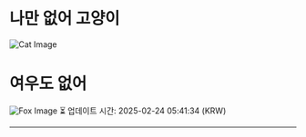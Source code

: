 
# 나만 없어 고양이

![Cat Image](https://cdn2.thecatapi.com/images/984.jpg)

# 여우도 없어
![Fox Image](https://randomfox.ca/images/8.jpg)
⏳ 업데이트 시간: 2025-02-24 05:41:34 (KRW)

---

